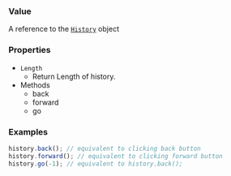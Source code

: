 ### Value
A reference to the [`History`](https://developer.mozilla.org/en-US/docs/Web/API/History) object
### Properties 
* `Length`
	* Return Length of history.
* Methods 
	* back
	* forward
	* go
### Examples
```js
history.back(); // equivalent to clicking back button
history.forward(); // equivalent to clicking forward button
history.go(-1); // equivalent to history.back();
```